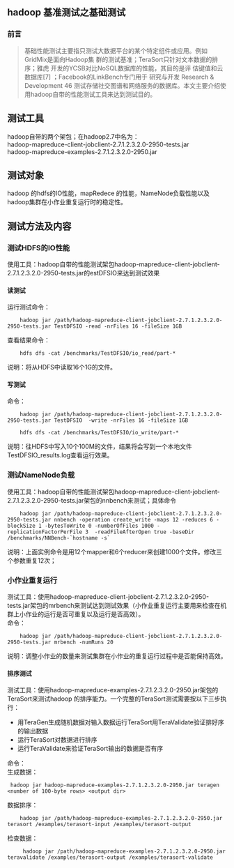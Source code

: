 

## hadoop 基准测试之基础测试  


### 前言  


> 基础性能测试主要指只测试大数据平台的某个特定组件或应用。例如GridMix是面向Hadoop集 群的测试基准；TeraSort只针对文本数据的排序；雅虎 开发的YCSB对比NoSQL数据库的性能，其目的是评 估键值和云数据库[7] ；Facebook的LinkBench专门用于 研究与开发 Research & Development 46 测试存储社交图谱和网络服务的数据库。本文主要介绍使用hadoop自带的性能测试工具来达到测试目的。


## 测试工具  


hadoop自带的两个架包；在hadoop2.7中名为：  
hadoop-mapreduce-client-jobclient-2.7.1.2.3.2.0-2950-tests.jar  
hadoop-mapreduce-examples-2.7.1.2.3.2.0-2950.jar


## 测试对象  
hadoop 的hdfs的IO性能，mapRedece 的性能，NameNode负载性能以及hadoop集群在小作业重复运行时的稳定性。


## 测试方法及内容  


### 测试HDFS的IO性能  


使用工具：hadoop自带的性能测试架包hadoop-mapreduce-client-jobclient-2.7.1.2.3.2.0-2950-tests.jar的estDFSIO来达到测试效果


#### 读测试  
运行测试命令：
```shell
    hadoop jar /path/hadoop-mapreduce-client-jobclient-2.7.1.2.3.2.0-2950-tests.jar TestDFSIO -read -nrFiles 16 -fileSize 1GB 
```
查看结果命令：
```shell
    hdfs dfs -cat /benchmarks/TestDFSIO/io_read/part-*
```
说明：将从HDFS中读取16个1G的文件。


#### 写测试  
命令：
```shell
    hadoop jar /path/hadoop-mapreduce-client-jobclient-2.7.1.2.3.2.0-2950-tests.jar TestDFSIO  -write -nrFiles 16 -fileSize 1GB
```
```shell
    hdfs dfs -cat /benchmarks/TestDFSIO/io_write/part-*
```
说明：往HDFS中写入10个100M的文件，结果将会写到一个本地文件TestDFSIO_results.log查看运行效果。

    
### 测试NameNode负载  
使用工具：hadoop自带的性能测试架包hadoop-mapreduce-client-jobclient-2.7.1.2.3.2.0-2950-tests.jar架包的nnbench来测试；具体命令
```shell
    hadoop jar /path/hadoop-mapreduce-client-jobclient-2.7.1.2.3.2.0-2950-tests.jar nnbench -operation create_write -maps 12 -reduces 6 -blockSize 1 -bytesToWrite 0 -numberOfFiles 1000 -replicationFactorPerFile 3  -readFileAfterOpen true -baseDir /benchmarks/NNBench-`hostname -s`
```

说明：上面实例命令是用12个mapper和6个reducer来创建1000个文件。修改三个参数重复12次；


    
### 小作业重复运行  
测试工具：使用hadoop-mapreduce-client-jobclient-2.7.1.2.3.2.0-2950-tests.jar架包的mrbench来测试达到测试效果（小作业重复运行主要用来检查在机群上小作业的运行是否可重复以及运行是否高效）。  
命令：
```shell
    hadoop jar /path/hadoop-mapreduce-client-jobclient-2.7.1.2.3.2.0-2950-tests.jar mrbench -numRuns 20
```
说明：调整小作业的数量来测试集群在小作业的重复运行过程中是否能保持高效。



#### 排序测试  
测试工具：使用hadoop-mapreduce-examples-2.7.1.2.3.2.0-2950.jar架包的TeraSort来测试hadoop 的排序能力。一个完整的TeraSort测试需要按以下三步执行：  

- 用TeraGen生成随机数据对输入数据运行TeraSort用TeraValidate验证排好序的输出数据
- 运行TeraSort对数据进行排序
- 运行TeraValidate来验证TeraSort输出的数据是否有序

命令：  
生成数据：

```shell
 hadoop jar hadoop-mapreduce-examples-2.7.1.2.3.2.0-2950.jar teragen <number of 100-byte rows> <output dir>
```
 数据排序：
```shell
    hadoop jar /path/hadoop-mapreduce-examples-2.7.1.2.3.2.0-2950.jar terasort /examples/terasort-input /examples/terasort-output
```
 检查数据：
```shell
     hadoop jar /path/hadoop-mapreduce-examples-2.7.1.2.3.2.0-2950.jar teravalidate /examples/terasort-output /examples/terasort-validate
```


